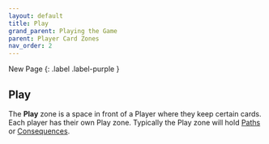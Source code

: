 ```yaml
---
layout: default
title: Play
grand_parent: Playing the Game
parent: Player Card Zones
nav_order: 2
---
```


<div markdown="1">
New Page
{: .label .label-purple }
</div>

## Play

The **Play** zone is a space in front of a Player where they keep certain cards. Each player has their own Play zone. Typically the Play zone will hold [Paths](Paths#path-cards) or [Consequences](Consequences).